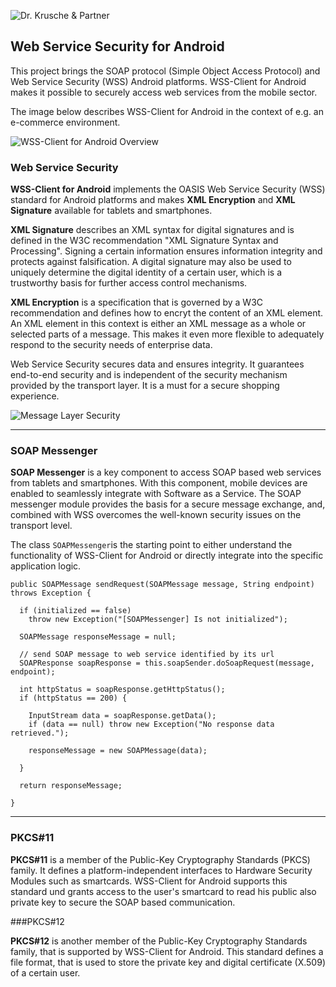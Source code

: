 ![Dr. Krusche & Partner](https://raw.githubusercontent.com/skrusche63/WSS-Client-for-Android/master/wss-client-for-android/images/dr_kruscheundpartner_640.png)

## Web Service Security for Android

This project brings the SOAP protocol (Simple Object Access Protocol) and Web Service Security (WSS) Android platforms. WSS-Client for Android makes it possible to securely access web services from the mobile sector.

The image below describes WSS-Client for Android in the context of e.g. an e-commerce environment. 

![WSS-Client for Android Overview](https://raw.githubusercontent.com/skrusche63/WSS-Client-for-Android/master/wss-client-for-android/images/wss_client_overview_640.png)

### Web Service Security

**WSS-Client for Android** implements the OASIS Web Service Security (WSS) standard for Android platforms and makes **XML Encryption** and **XML Signature** 
available for tablets and smartphones.
            
**XML Signature** describes an XML syntax for digital signatures and is defined in the W3C recommendation "XML Signature Syntax and Processing". Signing a certain information
ensures information integrity and protects against falsification. A digital signature may also be used to uniquely determine the digital identity of a certain user, which is a 
trustworthy basis for further access control mechanisms.
            
**XML Encryption** is a specification that is governed by a W3C recommendation and defines how to encryt the content of an XML element. An XML element in this context is either an XML message as a whole or selected parts of a message. This makes it even more flexible to adequately respond to the security needs of enterprise data.            

Web Service Security secures data and ensures integrity. It guarantees end-to-end security and is independent of the security mechanism provided by the transport layer. It is a must for a secure shopping experience.

![Message Layer Security](https://raw.githubusercontent.com/skrusche63/WSS-Client-for-Android/master/wss-client-for-android/images/message_security_640.png)


---

### SOAP Messenger

**SOAP Messenger** is a key component to access SOAP based web services from tablets and smartphones. With this component, mobile devices are enabled to seamlessly integrate with Software as a Service. The SOAP messenger module provides the basis for a secure message exchange, and, combined with WSS overcomes the well-known security issues on the transport level.

The class ```SOAPMessenger```is the starting point to either understand the functionality of WSS-Client for Android or directly integrate into the specific application logic.

```
public SOAPMessage sendRequest(SOAPMessage message, String endpoint) throws Exception {

  if (initialized == false)
    throw new Exception("[SOAPMessenger] Is not initialized");
 
  SOAPMessage responseMessage = null;
			
  // send SOAP message to web service identified by its url
  SOAPResponse soapResponse = this.soapSender.doSoapRequest(message, endpoint);
		
  int httpStatus = soapResponse.getHttpStatus();
  if (httpStatus == 200) {
		
    InputStream data = soapResponse.getData();
    if (data == null) throw new Exception("No response data retrieved.");
			
    responseMessage = new SOAPMessage(data);
			
  }
		
  return responseMessage;

}
```

---

### PKCS#11
           
**PKCS#11** is a member of the Public-Key Cryptography Standards (PKCS) family. It defines a platform-independent interfaces to Hardware Security Modules such 
as smartcards. WSS-Client for Android supports this standard und grants access to the user's smartcard to read his public also private key to secure the SOAP 
based communication.

###PKCS#12

**PKCS#12** is another member of the Public-Key Cryptography Standards family, that is supported by WSS-Client for Android. This standard defines a file 
format, that is used to store the private key and digital certificate (X.509) of a certain user.
